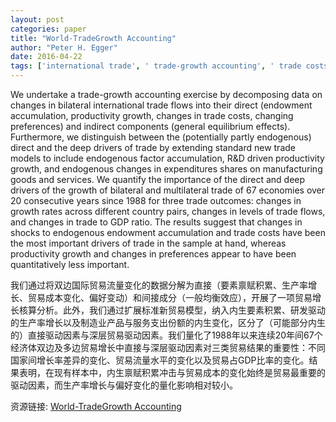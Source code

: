 ```yaml
---
layout: post
categories: paper
title: "World-TradeGrowth Accounting"
author: "Peter H. Egger"
date: 2016-04-22
tags: ['international trade', ' trade-growth accounting', ' trade costs']
---
```


We undertake a trade-growth accounting exercise by decomposing data on changes in bilateral international trade flows into their direct (endowment accumulation, productivity growth, changes in trade costs, changing preferences) and indirect components (general equilibrium effects). Furthermore, we distinguish between the (potentially partly endogenous) direct and the deep drivers of trade by extending standard new trade models to include endogenous factor accumulation, R&D driven productivity growth, and endogenous changes in expenditures shares on manufacturing goods and services. We quantify the importance of the direct and deep drivers of the growth of bilateral and multilateral trade of 67 economies over 20 consecutive years since 1988 for three trade outcomes: changes in growth rates across different country pairs, changes in levels of trade flows, and changes in trade to GDP ratio. The results suggest that changes in shocks to endogenous endowment accumulation and trade costs have been the most important drivers of trade in the sample at hand, whereas productivity growth and changes in preferences appear to have been quantitatively less important.

我们通过将双边国际贸易流量变化的数据分解为直接（要素禀赋积累、生产率增长、贸易成本变化、偏好变动）和间接成分（一般均衡效应），开展了一项贸易增长核算分析。此外，我们通过扩展标准新贸易模型，纳入内生要素积累、研发驱动的生产率增长以及制造业产品与服务支出份额的内生变化，区分了（可能部分内生的）直接驱动因素与深层贸易驱动因素。我们量化了1988年以来连续20年间67个经济体双边及多边贸易增长中直接与深层驱动因素对三类贸易结果的重要性：不同国家间增长率差异的变化、贸易流量水平的变化以及贸易占GDP比率的变化。结果表明，在现有样本中，内生禀赋积累冲击与贸易成本的变化始终是贸易最重要的驱动因素，而生产率增长与偏好变化的量化影响相对较小。

资源链接: [World-TradeGrowth Accounting](https://papers.ssrn.com/sol3/papers.cfm?abstract_id=2768041)

